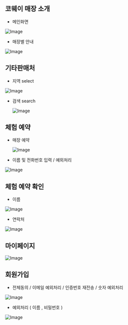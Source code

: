 
## 코웨이 매장 소개
- 메인화면
  
![Image](https://github.com/user-attachments/assets/30c9b4d9-925c-4dc1-a62e-a9ba1307f432)

 - 매장별 안내
   
![Image](https://github.com/user-attachments/assets/75e4f447-02da-4fb5-8c08-0bcb31cfef91)

## 기타판매처
 - 지역 select

  ![Image](https://github.com/user-attachments/assets/d2370c28-3d07-4934-b699-81fbe78dd92a)

 - 검색 search

   ![Image](https://github.com/user-attachments/assets/090ce223-99bd-4e46-9eda-609f6a044fa1)

## 체험 예약

- 매장 예약

  ![Image](https://github.com/user-attachments/assets/d6bf14c9-8b4a-4741-b302-bf3094f65312)

- 이름 및 전화번호 입력 / 예외처리

![Image](https://github.com/user-attachments/assets/02931148-9c77-478a-9ae2-5dac8c3da0fc)


## 체험 예약 확인

- 이름

![Image](https://github.com/user-attachments/assets/3d09d81c-bcd9-482e-9bce-791b569b523f)

- 연락처

![Image](https://github.com/user-attachments/assets/114b1bca-7303-4e17-8dba-6ac58ace3aa4)


## 마이페이지
![Image](https://github.com/user-attachments/assets/9f7eb717-8caa-4aed-93a4-9f99f4d774dc)

## 회원가입

- 전체동의 / 이메일 예외처리 / 인증번호 재전송 / 숫자 예외처리 

![Image](https://github.com/user-attachments/assets/0d7ab4e2-6a2d-418d-8345-9a196436286a)

- 예외처리 ( 이름 , 비밀번호 )
  
![Image](https://github.com/user-attachments/assets/278c1a3c-052d-428c-8417-b3a0eab64802)
